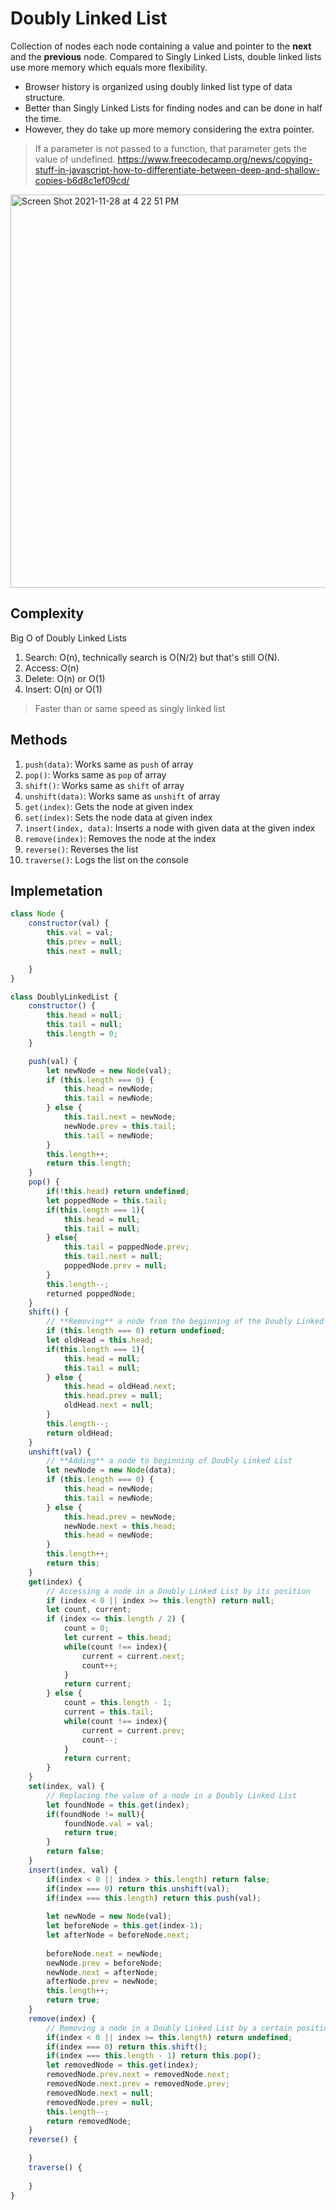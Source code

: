 # Doubly Linked List
Collection of nodes each node containing a value and pointer to the **next** and the **previous** node. Compared to Singly Linked Lists, double linked lists use more memory which equals more flexibility.

- Browser history is organized using doubly linked list type of data structure. 
- Better than Singly Linked Lists for finding nodes and can be done in half the time.
- However, they do take up more memory considering the extra pointer. 

> If a parameter is not passed to a function, that parameter gets the value of undefined.
>https://www.freecodecamp.org/news/copying-stuff-in-javascript-how-to-differentiate-between-deep-and-shallow-copies-b6d8c1ef09cd/

<img width="629" alt="Screen Shot 2021-11-28 at 4 22 51 PM" src="https://user-images.githubusercontent.com/25594064/143788443-b98f3bd8-a52d-48cf-abd5-71675ab64862.png">

## Complexity

Big O of Doubly Linked Lists

1. Search: O(n), technically search is O(N/2) but that's still O(N). 
2. Access: O(n)
3. Delete: O(n) or O(1)
4. Insert: O(n) or O(1)

> Faster than or same speed as singly linked list

## Methods
1. ```push(data)```: Works same as ```push``` of array
2. ```pop()```: Works same as ```pop``` of array
3. ```shift()```: Works same as ```shift``` of array
4. ```unshift(data)```: Works same as ```unshift``` of array
5. ```get(index)```: Gets the node at given index
6. ```set(index)```: Sets the node data at given index
7. ```insert(index, data)```: Inserts a node with given data at the given index
8. ```remove(index)```: Removes the node at the index
9. ```reverse()```: Reverses the list
10. ```traverse()```: Logs the list on the console

## Implemetation
```javascript
class Node {
    constructor(val) {
        this.val = val;
        this.prev = null;
        this.next = null;

    }
}

class DoublyLinkedList {
    constructor() {
        this.head = null;
        this.tail = null;
        this.length = 0;
    }

    push(val) {
        let newNode = new Node(val);
        if (this.length === 0) {
            this.head = newNode;
            this.tail = newNode;
        } else {
            this.tail.next = newNode;
            newNode.prev = this.tail;
            this.tail = newNode;
        }
        this.length++;
        return this.length;
    }
    pop() {
        if(!this.head) return undefined;
        let poppedNode = this.tail;
        if(this.length === 1){
            this.head = null;
            this.tail = null;
        } else{
            this.tail = poppedNode.prev;
            this.tail.next = null;
            poppedNode.prev = null;
        }
        this.length--;
        returned poppedNode;
    }
    shift() {
        // **Removing** a node from the beginning of the Doubly Linked List
        if (this.length === 0) return undefined;
        let oldHead = this.head;
        if(this.length === 1){
            this.head = null;
            this.tail = null;
        } else {
            this.head = oldHead.next;
            this.head.prev = null;
            oldHead.next = null;
        }
        this.length--;
        return oldHead;
    }
    unshift(val) {
        // **Adding** a node to beginning of Doubly Linked List
        let newNode = new Node(data);
        if (this.length === 0) {
            this.head = newNode;
            this.tail = newNode;
        } else {
            this.head.prev = newNode;
            newNode.next = this.head;
            this.head = newNode;
        }
        this.length++;
        return this;
    }
    get(index) {
        // Accessing a node in a Doubly Linked List by its position
        if (index < 0 || index >= this.length) return null;
        let count, current;
        if (index <= this.length / 2) {
            count = 0;
            let current = this.head;
            while(count !== index){
                current = current.next;
                count++;
            }
            return current;
        } else {
            count = this.length - 1;
            current = this.tail;
            while(count !== index){
                current = current.prev;
                count--;
            }
            return current;
        }
    }
    set(index, val) {
        // Replacing the value of a node in a Doubly Linked List
        let foundNode = this.get(index);
        if(foundNode != null){
            foundNode.val = val;
            return true;
        }
        return false;
    }
    insert(index, val) {
        if(index < 0 || index > this.length) return false;
        if(index === 0) return this.unshift(val);
        if(index === this.length) return this.push(val);
        
        let newNode = new Node(val);
        let beforeNode = this.get(index-1);
        let afterNode = beforeNode.next;
        
        beforeNode.next = newNode;
        newNode.prev = beforeNode;
        newNode.next = afterNode;
        afterNode.prev = newNode;
        this.length++;
        return true;
    }
    remove(index) {
        // Removing a node in a Doubly Linked List by a certain position
        if(index < 0 || index >= this.length) return undefined;
        if(index === 0) return this.shift();
        if(index === this.length - 1) return this.pop();
        let removedNode = this.get(index);
        removedNode.prev.next = removedNode.next;
        removedNode.next.prev = removedNode.prev;
        removedNode.next = null;
        removedNode.prev = null;
        this.length--;
        return removedNode;
    }
    reverse() {
        
    }
    traverse() {
        
    }
}
```
